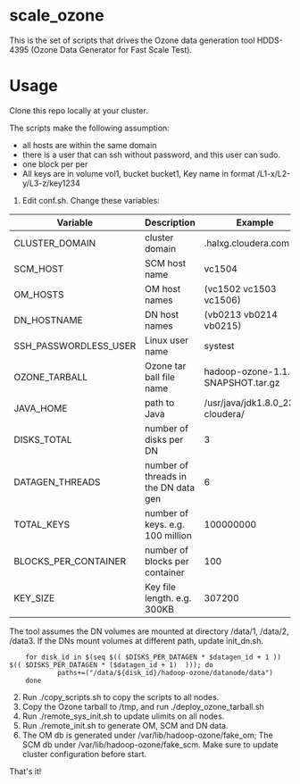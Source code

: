 # scale_ozone
This is the set of scripts that drives the Ozone data generation tool HDDS-4395 (Ozone Data Generator for Fast Scale Test).

# Usage
Clone this repo locally at your cluster. 

The scripts make the following assumption: 
* all hosts are within the same domain
* there is a user that can ssh without password, and this user can sudo.
* one block per per
* All keys are in volume vol1, bucket bucket1, Key name in format /L1-x/L2-y/L3-z/key1234

1. Edit conf.sh. Change these variables: 

| Variable              | Description                          | Example                            |
|-----------------------|--------------------------------------|------------------------------------|
| CLUSTER_DOMAIN        | cluster domain                       | .halxg.cloudera.com                |
| SCM_HOST              | SCM host name                        | vc1504                             |
| OM_HOSTS              | OM host names                        | (vc1502  vc1503 vc1506)            |
| DN_HOSTNAME           | DN host names                        | (vb0213 vb0214 vb0215)             |
| SSH_PASSWORDLESS_USER | Linux user name                      | systest                            |
| OZONE_TARBALL         | Ozone tar ball file name             | hadoop-ozone-1.1.0-SNAPSHOT.tar.gz |
| JAVA_HOME             | path to Java                         | /usr/java/jdk1.8.0_232-cloudera/   |
| DISKS_TOTAL           | number of disks per DN               | 3                                  |
| DATAGEN_THREADS       | number of threads in the DN data gen | 6                                  |
| TOTAL_KEYS            | number of keys. e.g. 100 million     | 100000000                          |
| BLOCKS_PER_CONTAINER  | number of blocks per container       | 100                                |
| KEY_SIZE              | Key file length. e.g. 300KB          | 307200                             |

The tool assumes the DN volumes are mounted at directory /data/1, /data/2, /data3. If the DNs mount volumes at different path, update init_dn.sh.

        for disk_id in $(seq $(( $DISKS_PER_DATAGEN * $datagen_id + 1 )) $(( $DISKS_PER_DATAGEN * ($datagen_id + 1)  ))); do
                paths+=("/data/${disk_id}/hadoop-ozone/datanode/data")
        done
        
2. Run ./copy_scripts.sh to copy the scripts to all nodes.
3. Copy the Ozone tarball to /tmp, and run ./deploy_ozone_tarball.sh
4. Run ./remote_sys_init.sh to update ulimits on all nodes.
5. Run ./remote_init.sh to generate OM, SCM and DN data.
6. The OM db is generated under /var/lib/hadoop-ozone/fake_om; The SCM db under /var/lib/hadoop-ozone/fake_scm. Make sure to update cluster configuration before start.

That's it!
